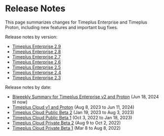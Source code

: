 # Release Notes

This page summarizes changes for Timeplus Enterprise and Timeplus Proton, including new features and important bug fixes.

Release notes by version:
- [Timeplus Enterprise 2.9](/enterprise-v2.9)
- [Timeplus Enterprise 2.8](/enterprise-v2.8)
- [Timeplus Enterprise 2.7](/enterprise-v2.7)
- [Timeplus Enterprise 2.6](/enterprise-v2.6)
- [Timeplus Enterprise 2.5](/enterprise-v2.5)
- [Timeplus Enterprise 2.4](/enterprise-v2.4)
- [Timeplus Enterprise 2.3](/enterprise-v2.3)

Release notes by date:
- [Biweekly Summary for Timeplus Enterprise v2 and Proton](/v2-release-notes) (Jun 18, 2024 til now)
- [Timeplus Cloud v1 and Proton](/v1-release-notes) (Aug 8, 2023 to Jun 11, 2024)
- [Timeplus Cloud Public Beta 2](/public-beta-2) (Jan 19, 2023 to Aug 3, 2023)
- [Timeplus Cloud Public Beta 1](/public-beta-1) (Oct 3, 2022 to Jan 18, 2023)
- [Timeplus Cloud Private Beta 2](/private-beta-2) (Aug 9 to Oct 2, 2022)
- [Timeplus Cloud Private Beta 1](/private-beta-1) (Mar 8 to Aug 8, 2022)
